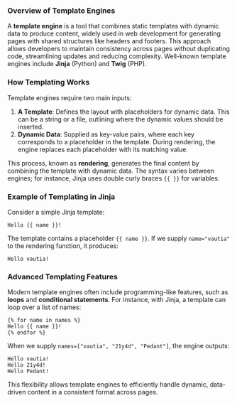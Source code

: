 ### Overview of Template Engines

A **template engine** is a tool that combines static templates with dynamic data to produce content, widely used in web development for generating pages with shared structures like headers and footers. This approach allows developers to maintain consistency across pages without duplicating code, streamlining updates and reducing complexity. Well-known template engines include **Jinja** (Python) and **Twig** (PHP).

### How Templating Works

Template engines require two main inputs: 

1. **A Template**: Defines the layout with placeholders for dynamic data. This can be a string or a file, outlining where the dynamic values should be inserted.
2. **Dynamic Data**: Supplied as key-value pairs, where each key corresponds to a placeholder in the template. During rendering, the engine replaces each placeholder with its matching value.

This process, known as **rendering**, generates the final content by combining the template with dynamic data. The syntax varies between engines; for instance, Jinja uses double curly braces `{{ }}` for variables.

### Example of Templating in Jinja

Consider a simple Jinja template:

```jinja2
Hello {{ name }}!
```

The template contains a placeholder `{{ name }}`. If we supply `name="vautia"` to the rendering function, it produces:

```
Hello vautia!
```

### Advanced Templating Features

Modern template engines often include programming-like features, such as **loops** and **conditional statements**. For instance, with Jinja, a template can loop over a list of names:

```jinja2
{% for name in names %}
Hello {{ name }}!
{% endfor %}
```

When we supply `names=["vautia", "21y4d", "Pedant"]`, the engine outputs:

```
Hello vautia!
Hello 21y4d!
Hello Pedant!
```

This flexibility allows template engines to efficiently handle dynamic, data-driven content in a consistent format across pages.